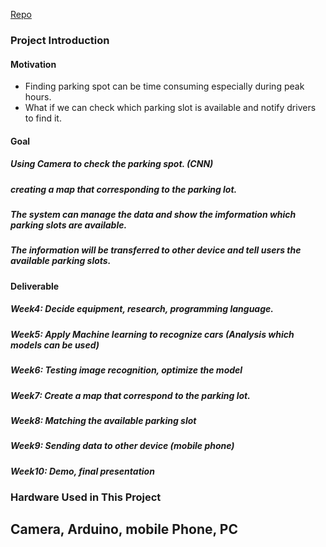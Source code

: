 [Repo](https://github.com/MenghuaXie/MenghuaXie) 
  ### Project Introduction 
  
  #### Motivation 
  
  * Finding parking spot can be time consuming especially during peak hours. 
  * What if we can check which parking slot is available and notify drivers to find it. 
  
   #### Goal 
  ##### Using Camera to check the parking spot. (CNN)  
  ##### creating a map that corresponding to the parking lot. 
  ##### The system can manage the data and show the imformation which parking slots are available. 
  ##### The information will be transferred to other device and tell users the available parking slots. 
  
   #### Deliverable 
  ##### Week4: Decide equipment, research, programming language. 
  ##### Week5: Apply Machine learning to recognize cars (Analysis which models can be used) 
  ##### Week6: Testing image recognition, optimize the model  
  ##### Week7: Create a map that correspond to the parking lot. 
  ##### Week8: Matching the available parking slot 
  ##### Week9: Sending data to other device (mobile phone) 
  ##### Week10: Demo, final presentation 
  
   ### Hardware Used in This Project 
  ## Camera, Arduino, mobile Phone, PC 
